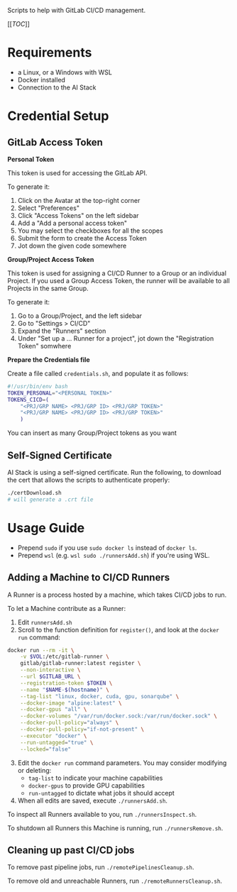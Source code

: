 Scripts to help with GitLab CI/CD management.

[[_TOC_]]

# Requirements
- a Linux, or a Windows with WSL
- Docker installed
- Connection to the AI Stack


# Credential Setup
## GitLab Access Token

**Personal Token**

This token is used for accessing the GitLab API.

To generate it:

1. Click on the Avatar at the top-right corner
2. Select "Preferences"
3. Click "Access Tokens" on the left sidebar
4. Add a "Add a personal access token"
5. You may select the checkboxes for all the scopes
6. Submit the form to create the Access Token
7. Jot down the given code somewhere

**Group/Project Access Token**

This token is used for assigning a CI/CD Runner to a Group or an individual Project. If you used a Group Access Token, the runner will be available to all Projects in the same Group.

To generate it:

1. Go to a Group/Project, and the left sidebar
2. Go to "Settings > CI/CD"
3. Expand the "Runners" section
4. Under "Set up a ... Runner for a project", jot down the "Registration Token" somwhere

**Prepare the Credentials file**

Create a file called `credentials.sh`, and populate it as follows:

```sh
#!/usr/bin/env bash
TOKEN_PERSONAL="<PERSONAL TOKEN>"
TOKENS_CICD=(
    "<PRJ/GRP NAME> <PRJ/GRP ID> <PRJ/GRP TOKEN>"
    "<PRJ/GRP NAME> <PRJ/GRP ID> <PRJ/GRP TOKEN>"
    )
```

You can insert as many Group/Project tokens as you want


## Self-Signed Certificate
AI Stack is using a self-signed certificate. Run the following, to download the cert that allows the scripts to authenticate properly:
```sh
./certDownload.sh
# will generate a .crt file
```

# Usage Guide
- Prepend `sudo` if you use `sudo docker ls` instead of `docker ls`.
- Prepend `wsl` (e.g. `wsl sudo ./runnersAdd.sh`) if you're using WSL.

## Adding a Machine to CI/CD Runners
A Runner is a process hosted by a machine, which takes CI/CD jobs to run.

To let a Machine contribute as a Runner:
1. Edit `runnersAdd.sh`
2. Scroll to the function definition for `register()`, and look at the `docker run` command:
```sh
docker run --rm -it \
    -v $VOL:/etc/gitlab-runner \
    gitlab/gitlab-runner:latest register \
    --non-interactive \
    --url $GITLAB_URL \
    --registration-token $TOKEN \
    --name "$NAME-$(hostname)" \
    --tag-list "linux, docker, cuda, gpu, sonarqube" \
    --docker-image "alpine:latest" \
    --docker-gpus "all" \
    --docker-volumes "/var/run/docker.sock:/var/run/docker.sock" \
    --docker-pull-policy="always" \
    --docker-pull-policy="if-not-present" \
    --executor "docker" \
    --run-untagged="true" \
    --locked="false"
```
3. Edit the `docker run` command parameters. You may consider modifying or deleting:
    - `tag-list` to indicate your machine capabilities
    - `docker-gpus` to provide GPU capabilities
    - `run-untagged` to dictate what jobs it should accept
4. When all edits are saved, execute `./runnersAdd.sh`.

To inspect all Runners available to you, run `./runnersInspect.sh`.

To shutdown all Runners this Machine is running, run `./runnersRemove.sh`.

## Cleaning up past CI/CD jobs
To remove past pipeline jobs, run `./remotePipelinesCleanup.sh`.

To remove old and unreachable Runners, run `./remoteRunnersCleanup.sh`.